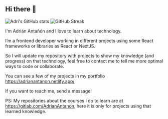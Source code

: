 ## Hi there 👋

![Adri's GitHub stats](https://github-readme-stats.vercel.app/api?username=Adri-Antanon&show_icons=true&theme=material-palenight)
![GitHub Streak](http://github-readme-streak-stats.herokuapp.com/?user=Adri-Antanon&theme=material-palenight)

I'm Adrián Antañón and I love to learn about technology.

I’m a frontend developer working in different projects using some React frameworks or libraries as React or NextJS.

So I will update my repository with projects to show my knowledge (and progress) on that technology, feel free to contact me to tell me more optimal ways to code or collaborate.

You can see a few of my projects in my portfolio https://adrianantanon.netlify.app/

If you want to reach me, send a message!

PS: My repositories about the courses I do to learn are at https://gitlab.com/AdrianAntanon, here it is only for projects using that learned knowledge.

<!--
**Adri-Antanon/Adri-Antanon** is a ✨ _special_ ✨ repository because its `README.md` (this file) appears on your GitHub profile.

Here are some ideas to get you started:

- 🔭 I’m currently working on ...
- 🌱 I’m currently learning ...
- 👯 I’m looking to collaborate on ...
- 🤔 I’m looking for help with ...
- 💬 Ask me about ...
- 📫 How to reach me: ...
- 😄 Pronouns: ...
- ⚡ Fun fact: ...
-->
